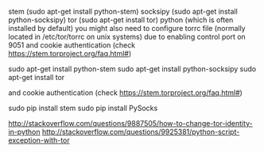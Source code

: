 stem (sudo apt-get install python-stem)
socksipy (sudo apt-get install python-socksipy)
tor (sudo apt-get install tor)
python (which is often installed by default)
you might also need to configure torrc file (normally located in /etc/tor/torrc on unix systems)
due to enabling control port on 9051
and cookie authentication (check https://stem.torproject.org/faq.html#)

sudo apt-get install python-stem
sudo apt-get install python-socksipy
sudo apt-get install tor

and cookie authentication (check https://stem.torproject.org/faq.html#)


sudo pip install stem
sudo  pip install PySocks


http://stackoverflow.com/questions/9887505/how-to-change-tor-identity-in-python
http://stackoverflow.com/questions/9925381/python-script-exception-with-tor

